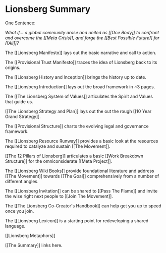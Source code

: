 # Lionsberg Summary 

One Sentence: 

*What if... a global community arose and united as [[One Body]] to confront and overcome the [[Meta Crisis]], and forge the [[Best Possible Future]] for [[All]]?*  

The [[Lionsberg Manifesto]] lays out the basic narrative and call to action. 

The [[Provisional Trust Manifesto]] traces the idea of Lionsberg back to its origins. 

The [[Lionsberg History and Inception]] brings the history up to date. 

The [[Lionsberg Introduction]] lays out the broad framework in ~3 pages. 

The [[The Lionsberg System of Values]] articulates the Spirit and Values that guide us.  

[[The Lionsberg Strategy and Plan]] lays out the out the rough [[10 Year Grand Strategy]].   

The [[Provisional Structure]] charts the evolving legal and governance framework.   

The [[Lionsberg Resource Runway]] provides a basic look at the resources required to catalyze and sustain [[The Movement]].  

[[The 12 Pillars of Lionsberg]] articulates a basic [[Work Breakdown Structure]] for the omniconsiderate [[Meta Project]].  

The [[Lionsberg Wiki Books]] provide foundational literature and address [[The Movement]] towards [[The Goal]] comprehensively from a number of different angles. 

The [[Lionsberg Invitation]] can be shared to [[Pass The Flame]] and invite the wise right next people to [[Join The Movement]]. 

The [[The Lionsberg Co-Creator's Handbook]] can help get you up to speed once you join. 

The [[Lionsberg Lexicon]] is a starting point for redeveloping a shared language.  

[[Lionsberg Metaphors]] 

[[The Summary]] links here. 
